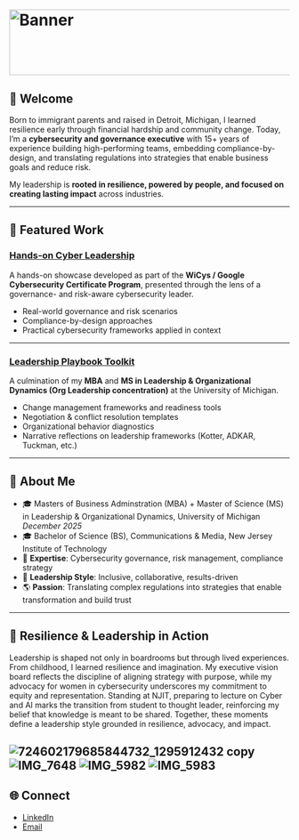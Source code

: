 # <img width="1061" height="118" alt="Banner" src="https://github.com/user-attachments/assets/f342c31d-6c7d-4ae0-9e9c-7772f4cc237a" />
## 👋 Welcome

Born to immigrant parents and raised in Detroit, Michigan, I learned resilience early through financial hardship and community change. Today, I’m a **cybersecurity and governance executive** with 15+ years of experience building high-performing teams, embedding compliance-by-design, and translating regulations into strategies that enable business goals and reduce risk.  

My leadership is **rooted in resilience, powered by people, and focused on creating lasting impact** across industries. 

---

## 🚀 Featured Work  

### [Hands-on Cyber Leadership](https://github.com/TheCyberLeader/hands-on-cyber-leadership)  
A hands-on showcase developed as part of the **WiCys / Google Cybersecurity Certificate Program**, presented through the lens of a governance- and risk-aware cybersecurity leader.  
- Real-world governance and risk scenarios  
- Compliance-by-design approaches  
- Practical cybersecurity frameworks applied in context  

---

### [Leadership Playbook Toolkit](https://github.com/TheCyberLeader/Leadership-Playbook-Toolkit)  
A culmination of my **MBA** and **MS in Leadership & Organizational Dynamics (Org Leadership concentration)** at the University of Michigan.  
- Change management frameworks and readiness tools  
- Negotiation & conflict resolution templates  
- Organizational behavior diagnostics  
- Narrative reflections on leadership frameworks (Kotter, ADKAR, Tuckman, etc.)  

---

## 📖 About Me  

- 🎓 Masters of Business Adminstration (MBA) + Master of Science (MS) in Leadership & Organizational Dynamics, University of Michigan *December 2025*
- 🎓 Bachelor of Science (BS), Communications & Media, New Jersey Institute of Technology  
- 🔐 **Expertise**: Cybersecurity governance, risk management, compliance strategy  
- 🤝 **Leadership Style**: Inclusive, collaborative, results-driven  
- 🌎 **Passion**: Translating complex regulations into strategies that enable transformation and build trust

---

## 📸 Resilience & Leadership in Action
Leadership is shaped not only in boardrooms but through lived experiences. From childhood, I learned resilience and imagination. My executive vision board reflects the discipline of aligning strategy with purpose, while my advocacy for women in cybersecurity underscores my commitment to equity and representation. Standing at NJIT, preparing to lecture on Cyber and AI marks the transition from student to thought leader, reinforcing my belief that knowledge is meant to be shared. Together, these moments define a leadership style grounded in resilience, advocacy, and impact.  


![724602179685844732_1295912432 copy](https://github.com/user-attachments/assets/330cb1ba-2c76-4525-ba14-db36bc626360) ![IMG_7648](https://github.com/user-attachments/assets/deb7769a-8b69-4e55-921c-647c66a579f6) ![IMG_5982](https://github.com/user-attachments/assets/2cdcceb4-08b9-4b75-9989-4a049f3510de) ![IMG_5983](https://github.com/user-attachments/assets/eb5927ee-26af-4eab-9fce-1e59d57f192b)
---

## 🌐 Connect  

- [LinkedIn](https://www.linkedin.com/in/mariezw/)  
- [Email](m@riegrc.com)  


